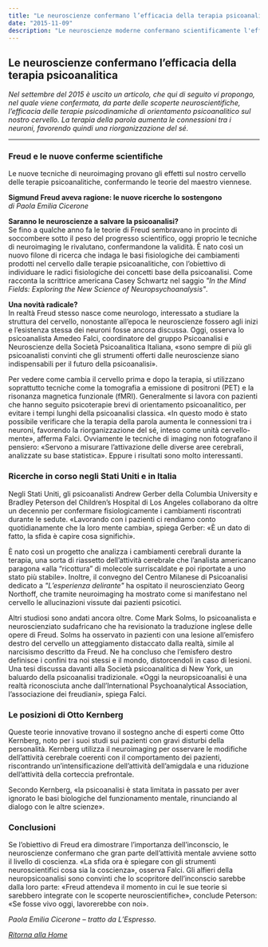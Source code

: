 ```yaml
---
title: "Le neuroscienze confermano l’efficacia della terapia psicoanalitica"
date: "2015-11-09"
description: "Le neuroscienze moderne confermano scientificamente l'efficacia della terapia psicoanalitica, validando molte delle intuizioni originali di Freud."
---
```


## Le neuroscienze confermano l’efficacia della terapia psicoanalitica

_Nel settembre del 2015 è uscito un articolo, che qui di seguito vi propongo, nel quale viene confermata, da parte delle scoperte neuroscientifiche, l’efficacia delle terapie psicodinamiche di orientamento psicoanalitico sul nostro cervello. La terapia della parola aumenta le connessioni tra i neuroni, favorendo quindi una riorganizzazione del sé._

---

### Freud e le nuove conferme scientifiche

Le nuove tecniche di neuroimaging provano gli effetti sul nostro cervello delle terapie psicoanalitiche, confermando le teorie del maestro viennese.

**Sigmund Freud aveva ragione: le nuove ricerche lo sostengono**  
_di Paola Emilia Cicerone_

**Saranno le neuroscienze a salvare la psicoanalisi?**  
Se fino a qualche anno fa le teorie di Freud sembravano in procinto di soccombere sotto il peso del progresso scientifico, oggi proprio le tecniche di neuroimaging le rivalutano, confermandone la validità. È nato così un nuovo filone di ricerca che indaga le basi fisiologiche dei cambiamenti prodotti nel cervello dalle terapie psicoanalitiche, con l’obiettivo di individuare le radici fisiologiche dei concetti base della psicoanalisi. Come racconta la scrittrice americana Casey Schwartz nel saggio _"In the Mind Fields: Exploring the New Science of Neuropsychoanalysis"_.

**Una novità radicale?**  
In realtà Freud stesso nasce come neurologo, interessato a studiare la struttura del cervello, nonostante all’epoca le neuroscienze fossero agli inizi e l’esistenza stessa dei neuroni fosse ancora discussa. Oggi, osserva lo psicoanalista Amedeo Falci, coordinatore del gruppo Psicoanalisi e Neuroscienze della Società Psicoanalitica Italiana, «sono sempre di più gli psicoanalisti convinti che gli strumenti offerti dalle neuroscienze siano indispensabili per il futuro della psicoanalisi».

Per vedere come cambia il cervello prima e dopo la terapia, si utilizzano soprattutto tecniche come la tomografia a emissione di positroni (PET) e la risonanza magnetica funzionale (fMRI). Generalmente si lavora con pazienti che hanno seguito psicoterapie brevi di orientamento psicoanalitico, per evitare i tempi lunghi della psicoanalisi classica. «In questo modo è stato possibile verificare che la terapia della parola aumenta le connessioni tra i neuroni, favorendo la riorganizzazione del sé, inteso come unità cervello-mente», afferma Falci. Ovviamente le tecniche di imaging non fotografano il pensiero: «Servono a misurare l’attivazione delle diverse aree cerebrali, analizzate su base statistica». Eppure i risultati sono molto interessanti.

### Ricerche in corso negli Stati Uniti e in Italia

Negli Stati Uniti, gli psicoanalisti Andrew Gerber della Columbia University e Bradley Peterson del Children’s Hospital di Los Angeles collaborano da oltre un decennio per confermare fisiologicamente i cambiamenti riscontrati durante le sedute. «Lavorando con i pazienti ci rendiamo conto quotidianamente che la loro mente cambia», spiega Gerber: «È un dato di fatto, la sfida è capire cosa significhi».

È nato così un progetto che analizza i cambiamenti cerebrali durante la terapia, una sorta di riassetto dell’attività cerebrale che l’analista americano paragona «alla “ricottura” di molecole surriscaldate e poi riportate a uno stato più stabile». Inoltre, il convegno del Centro Milanese di Psicoanalisi dedicato a _"L’esperienza delirante"_ ha ospitato il neuroscienziato Georg Northoff, che tramite neuroimaging ha mostrato come si manifestano nel cervello le allucinazioni vissute dai pazienti psicotici.

Altri studiosi sono andati ancora oltre. Come Mark Solms, lo psicoanalista e neuroscienziato sudafricano che ha revisionato la traduzione inglese delle opere di Freud. Solms ha osservato in pazienti con una lesione all’emisfero destro del cervello un atteggiamento distaccato dalla realtà, simile al narcisismo descritto da Freud. Ne ha concluso che l’emisfero destro definisce i confini tra noi stessi e il mondo, distorcendoli in caso di lesioni. Una tesi discussa davanti alla Società psicoanalitica di New York, un baluardo della psicoanalisi tradizionale. «Oggi la neuropsicoanalisi è una realtà riconosciuta anche dall’International Psychoanalytical Association, l’associazione dei freudiani», spiega Falci.

### Le posizioni di Otto Kernberg

Queste teorie innovative trovano il sostegno anche di esperti come Otto Kernberg, noto per i suoi studi sui pazienti con gravi disturbi della personalità. Kernberg utilizza il neuroimaging per osservare le modifiche dell’attività cerebrale coerenti con il comportamento dei pazienti, riscontrando un’intensificazione dell’attività dell’amigdala e una riduzione dell’attività della corteccia prefrontale.

Secondo Kernberg, «la psicoanalisi è stata limitata in passato per aver ignorato le basi biologiche del funzionamento mentale, rinunciando al dialogo con le altre scienze».

### Conclusioni

Se l’obiettivo di Freud era dimostrare l’importanza dell’inconscio, le neuroscienze confermano che gran parte dell’attività mentale avviene sotto il livello di coscienza. «La sfida ora è spiegare con gli strumenti neuroscientifici cosa sia la coscienza», osserva Falci. Gli alfieri della neuropsicoanalisi sono convinti che lo scopritore dell’inconscio sarebbe dalla loro parte: «Freud attendeva il momento in cui le sue teorie si sarebbero integrate con le scoperte neuroscientifiche», conclude Peterson: «Se fosse vivo oggi, lavorerebbe con noi».

_Paola Emilia Cicerone – tratto da L’Espresso._


*[Ritorna alla Home](/)*